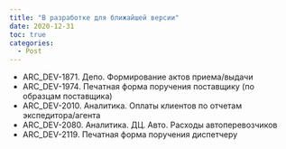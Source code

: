 ```yaml
---
title: "В разработке для ближайшей версии"
date: 2020-12-31
toc: true
categories:
  - Post  
---
```


-   ARC_DEV-1871. Депо. Формирование актов приема/выдачи
-   ARC_DEV-1974. Печатная форма поручения поставщику (по образцам поставщика)
-   ARC_DEV-2010. Аналитика. Оплаты клиентов по отчетам экспедитора/агента
-   ARC_DEV-2080. Аналитика. ДЦ. Авто. Расходы автоперевозчиков
-   ARC_DEV-2119. Печатная форма поручения диспетчеру
